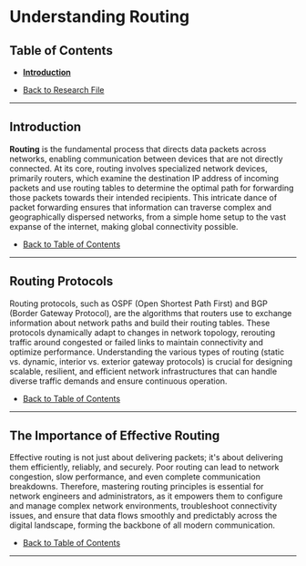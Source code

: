 # Understanding Routing

## Table of Contents
- [**Introduction**](#introduction)

- [Back to Research File](../research.md)

---

## Introduction

**Routing** is the fundamental process that directs data packets across networks, enabling communication between devices that are not directly connected. At its core, routing involves specialized network devices, primarily routers, which examine the destination IP address of incoming packets and use routing tables to determine the optimal path for forwarding those packets towards their intended recipients. This intricate dance of packet forwarding ensures that information can traverse complex and geographically dispersed networks, from a simple home setup to the vast expanse of the internet, making global connectivity possible.

- [Back to Table of Contents](#table-of-contents)

---

## Routing Protocols

Routing protocols, such as OSPF (Open Shortest Path First) and BGP (Border Gateway Protocol), are the algorithms that routers use to exchange information about network paths and build their routing tables. These protocols dynamically adapt to changes in network topology, rerouting traffic around congested or failed links to maintain connectivity and optimize performance. Understanding the various types of routing (static vs. dynamic, interior vs. exterior gateway protocols) is crucial for designing scalable, resilient, and efficient network infrastructures that can handle diverse traffic demands and ensure continuous operation.

- [Back to Table of Contents](#table-of-contents)

---

## The Importance of Effective Routing

Effective routing is not just about delivering packets; it's about delivering them efficiently, reliably, and securely. Poor routing can lead to network congestion, slow performance, and even complete communication breakdowns. Therefore, mastering routing principles is essential for network engineers and administrators, as it empowers them to configure and manage complex network environments, troubleshoot connectivity issues, and ensure that data flows smoothly and predictably across the digital landscape, forming the backbone of all modern communication.

- [Back to Table of Contents](#table-of-contents)

---
